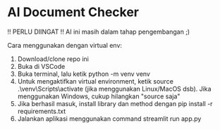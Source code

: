 # AI Document Checker

!! PERLU DIINGAT !!
AI ini masih dalam tahap pengembangan ;)

Cara menggunakan dengan virtual env:
1. Download/clone repo ini
2. Buka di VSCode
3. Buka terminal, lalu ketik python -m venv venv
4. Untuk mengaktifkan virtual environment, ketik source .\venv\Scripts\activate (jika menggunakan Linux/MacOS dsb). Jika menggunakan Windows, cukup hilangkan "source saja"
5. Jika berhasil masuk, install library dan method dengan pip install -r requirements.txt
6. Jalankan aplikasi menggunakan command streamlit run app.py
